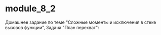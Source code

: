 # module_8_2
Домашнее задание по теме "Сложные моменты и исключения в стеке вызовов функции", Задача "План перехват":
